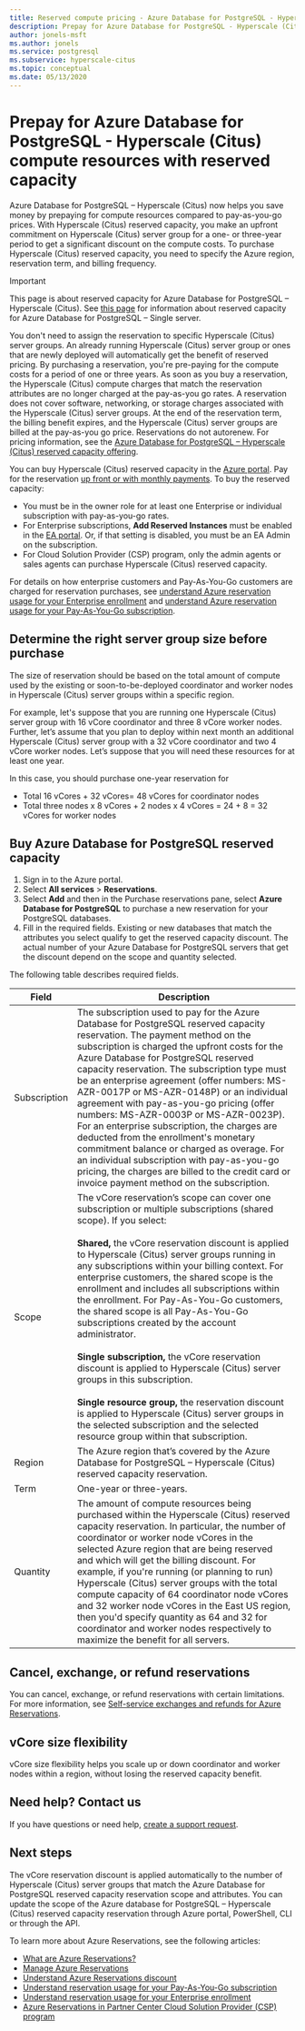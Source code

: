 ```yaml
---
title: Reserved compute pricing - Azure Database for PostgreSQL - Hyperscale (Citus)
description: Prepay for Azure Database for PostgreSQL - Hyperscale (Citus) compute resources with reserved capacity
author: jonels-msft
ms.author: jonels
ms.service: postgresql
ms.subservice: hyperscale-citus
ms.topic: conceptual
ms.date: 05/13/2020
---
```


# Prepay for Azure Database for PostgreSQL - Hyperscale (Citus) compute resources with reserved capacity

Azure Database for PostgreSQL – Hyperscale (Citus) now helps you save money by prepaying for compute resources compared to pay-as-you-go prices. With Hyperscale (Citus) reserved capacity, you make an upfront commitment on Hyperscale (Citus) server group for a one- or three-year period to get a significant discount on the compute costs. To purchase Hyperscale (Citus) reserved capacity, you need to specify the Azure region, reservation term, and billing frequency.

> [!IMPORTANT]
> This page is about reserved capacity for Azure Database
> for PostgreSQL – Hyperscale (Citus). See [this
> page](/azure/postgresql/concept-reserved-pricing) for information
> about reserved capacity for Azure Database for PostgreSQL – Single
> server.

You don't need to assign the reservation to specific Hyperscale (Citus) server groups. An already running Hyperscale (Citus) server group or ones that are newly deployed will automatically get the benefit of reserved pricing. By purchasing a reservation, you're pre-paying for the compute costs for a period of one or three years. As soon as you buy a reservation, the Hyperscale (Citus) compute charges that match the reservation attributes are no longer charged at the pay-as-you go rates. A reservation does not cover software, networking, or storage charges associated with the Hyperscale (Citus) server groups. At the end of the reservation term, the billing benefit expires, and the Hyperscale (Citus) server groups are billed at the pay-as-you go price. Reservations do not autorenew. For pricing information, see the [Azure Database for PostgreSQL – Hyperscale (Citus) reserved capacity offering](https://azure.microsoft.com/pricing/details/postgresql/hyperscale-citus/).

You can buy Hyperscale (Citus) reserved capacity in the [Azure portal](https://portal.azure.com/). Pay for the reservation [up front or with monthly payments](https://docs.microsoft.com/azure/cost-management-billing/reservations/monthly-payments-reservations). To buy the reserved capacity:

* You must be in the owner role for at least one Enterprise or individual subscription with pay-as-you-go rates.
* For Enterprise subscriptions, **Add Reserved Instances** must be enabled in the [EA portal](https://ea.azure.com/). Or, if that setting is disabled, you must be an EA Admin on the subscription.
* For Cloud Solution Provider (CSP) program, only the admin agents or sales agents can purchase Hyperscale (Citus) reserved capacity.

For details on how enterprise customers and Pay-As-You-Go customers are charged for reservation purchases, see [understand Azure reservation usage for your Enterprise enrollment](https://docs.microsoft.com/azure/billing/billing-understand-reserved-instance-usage-ea) and [understand Azure reservation usage for your Pay-As-You-Go subscription](https://docs.microsoft.com/azure/billing/billing-understand-reserved-instance-usage).

## Determine the right server group size before purchase

The size of reservation should be based on the total amount of compute used by the existing or soon-to-be-deployed coordinator and worker nodes in Hyperscale (Citus) server groups within a specific region.

For example, let's suppose that you are running one Hyperscale (Citus) server group with 16 vCore coordinator and three 8 vCore worker nodes. Further, let’s assume that you plan to deploy within next month an additional Hyperscale (Citus) server group with a 32 vCore coordinator and two 4 vCore worker nodes. Let’s suppose that you will need these resources for at least one year.

In this case, you should purchase one-year reservation for

* Total 16 vCores + 32 vCores= 48 vCores for coordinator nodes
* Total three nodes x 8 vCores + 2 nodes x 4 vCores = 24 + 8 = 32 vCores for worker nodes

## Buy Azure Database for PostgreSQL reserved capacity

1. Sign in to the Azure portal.
2. Select **All services** > **Reservations**.
3. Select **Add** and then in the Purchase reservations pane, select **Azure Database for PostgreSQL** to purchase a new reservation for your PostgreSQL databases.
4. Fill in the required fields. Existing or new databases that match the attributes you select qualify to get the reserved capacity discount. The actual number of your Azure Database for PostgreSQL servers that get the discount depend on the scope and quantity selected.

The following table describes required fields.

| Field        | Description                                                                                                                                                                                                                                                                                                                                                                                                                                                                                                                                                                                                                                                                                                                                                                                                                                                        |
|--------------|--------------------------------------------------------------------------------------------------------------------------------------------------------------------------------------------------------------------------------------------------------------------------------------------------------------------------------------------------------------------------------------------------------------------------------------------------------------------------------------------------------------------------------------------------------------------------------------------------------------------------------------------------------------------------------------------------------------------------------------------------------------------------------------------------------------------------------------------------------------------|
| Subscription | The subscription used to pay for the Azure Database for PostgreSQL reserved   capacity reservation. The payment method on the subscription is charged the   upfront costs for the Azure Database for PostgreSQL reserved capacity         reservation. The subscription type must be an enterprise agreement (offer     numbers: MS-AZR-0017P or MS-AZR-0148P) or an individual agreement with        pay-as-you-go pricing (offer numbers: MS-AZR-0003P or MS-AZR-0023P). For an   enterprise subscription, the charges are deducted from the enrollment's       monetary commitment balance or charged as overage. For an individual          subscription with pay-as-you-go pricing, the charges are billed to the credit card or invoice payment method on the subscription.                                                                                  |
| Scope        | The vCore reservation’s scope can cover one subscription or multiple subscriptions (shared scope). If you select: <br><br> **Shared,** the vCore reservation discount is applied to Hyperscale (Citus) server groups running in any subscriptions within your billing context. For enterprise customers, the shared scope is the enrollment and includes all subscriptions within the enrollment.  For Pay-As-You-Go customers, the shared scope is all Pay-As-You-Go subscriptions created by the account administrator. <br><br> **Single subscription,** the vCore reservation discount is applied to Hyperscale (Citus) server groups in this subscription. <br><br> **Single resource group,** the reservation discount is applied to Hyperscale (Citus) server groups in the selected subscription and the selected resource group within that subscription. |
| Region       | The Azure region that’s covered by the Azure Database for PostgreSQL – Hyperscale (Citus) reserved capacity reservation.                                                                                                                                                                                                                                                                                                                                                                                                                                                                                                                                                                                                                                                                                                                                           |
| Term         | One-year or three-years.                                                                                                                                                                                                                                                                                                                                                                                                                                                                                                                                                                                                                                                                                                                                                                                                                                           |
| Quantity     | The amount of compute resources being purchased within the Hyperscale (Citus)  reserved capacity reservation. In particular, the number of coordinator or worker node vCores in the selected Azure region that are being reserved and which will get the billing discount. For example, if you're running (or planning to run) Hyperscale (Citus) server groups with the total compute capacity of 64 coordinator node vCores and 32 worker node vCores in the East US region, then you'd specify quantity as 64 and 32 for coordinator and worker nodes respectively to maximize the benefit for all servers.                                                                                                                                                                                                                                                     |



## Cancel, exchange, or refund reservations

You can cancel, exchange, or refund reservations with certain limitations. For more information, see [Self-service exchanges and refunds for Azure Reservations](https://docs.microsoft.com/azure/billing/billing-azure-reservations-self-service-exchange-and-refund).

## vCore size flexibility

vCore size flexibility helps you scale up or down coordinator and worker nodes within a region, without losing the reserved capacity benefit.

## Need help? Contact us

If you have questions or need help, [create a support request](https://portal.azure.com/#blade/Microsoft_Azure_Support/HelpAndSupportBlade/newsupportrequest).

## Next steps

The vCore reservation discount is applied automatically to the number of Hyperscale (Citus) server groups that match the Azure Database for PostgreSQL reserved capacity reservation scope and attributes. You can update the scope of the Azure database for PostgreSQL – Hyperscale (Citus) reserved capacity reservation through Azure portal, PowerShell, CLI or through the API.

To learn more about Azure Reservations, see the following articles:

* [What are Azure Reservations?](https://docs.microsoft.com/azure/billing/billing-save-compute-costs-reservations)
* [Manage Azure Reservations](https://docs.microsoft.com/azure/billing/billing-manage-reserved-vm-instance)
* [Understand Azure Reservations discount](https://docs.microsoft.com/azure/billing/billing-understand-reservation-charges)
* [Understand reservation usage for your Pay-As-You-Go subscription](https://docs.microsoft.com/azure/billing/billing-understand-reservation-charges-postgresql)
* [Understand reservation usage for your Enterprise enrollment](https://docs.microsoft.com/azure/billing/billing-understand-reserved-instance-usage-ea)
* [Azure Reservations in Partner Center Cloud Solution Provider (CSP) program](https://docs.microsoft.com/partner-center/azure-reservations)
